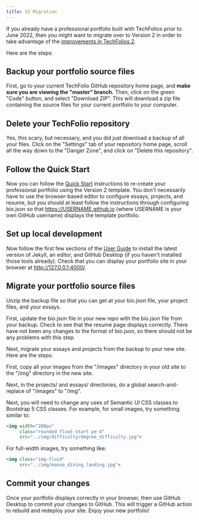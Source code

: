 ```yaml
---
title: V2 Migration
---
```


If you already have a professional portfolio built with TechFolios prior to June 2022, then you might want to migrate over to Version 2 in order to take advantage of the [improvements in TechFolios 2](/blog/2022/06/13/techfolios-2). 

Here are the steps:

## Backup your portfolio source files

First, go to your current TechFolio GitHub repository home page, and **make sure you are viewing the "master" branch.** Then, click on the green "Code" button, and select "Download ZIP". This will download a zip file containing the source files for your current portfolio to your computer.

## Delete your TechFolio repository

Yes, this scary, but necessary, and you did just download a backup of all your files. Click on the "Settings" tab of your repository home page, scroll all the way down to the "Danger Zone", and click on "Delete this repository".  

## Follow the Quick Start

Now you can follow the [Quick Start](../quick-start/overview) instructions to re-create your professional portfolio using the Version 2 template.  You don't necessarily have to use the browser-based editor to configure essays, projects, and resume, but you should at least follow the instructions through configuring bio.json so that https://USERNAME.github.io (where USERNAME is your own GitHub username) displays the template portfolio.

## Set up local development

Now follow the first few sections of the [User Guide](overview) to install the latest version of Jekyll, an editor, and GitHub Desktop (if you haven't installed those tools already). Check that you can display your portfolio site in your browser at http://127.0.0.1:4000/.

## Migrate your portfolio source files

Unzip the backup file so that you can get at your bio.json file, your project files, and your essays. 

First, update the bio.json file in your new repo with the bio.json file from your backup.  Check to see that the resume page displays correctly. There have not been any changes to the format of bio.json, so there should not be any problems with this step.

Next, migrate your essays and projects from the backup to your new site. Here are the steps:

First, copy all your images from the "/images" directory in your old site to the "/img" directory in the new site.

Next, in the projects/ and essays/ directories, do a global search-and-replace of "/images" to "/img".

Next, you will need to change any uses of Semantic UI CSS classes to Bootstrap 5 CSS classes. For example, for small images, try something similar to: 

```html
<img width="200px" 
     class="rounded float-start pe-4" 
     src="../img/difficulty/degree_difficulty.jpg">
```

For full-width images, try something like:
```html
<img class="img-fluid" 
     src="../img/manoa_dining_landing.jpg">
```

## Commit your changes

Once your portfolio displays correctly in your browser, then use GitHub Desktop to commit your changes to GitHub. This will trigger a GitHub action to rebuild and redeploy your site.  Enjoy your new portfolio!
